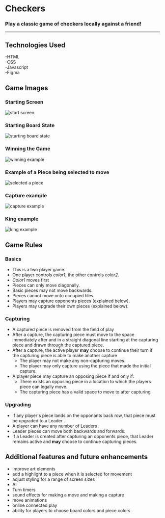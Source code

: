 # Checkers  

### Play a classic game of checkers locally against a friend!  

---
  

## Technologies Used
-HTML  
-CSS  
-Javascript  
-Figma

## Game Images
### Starting Screen
![start screen](images/checkers_game_startscreen.jpg)  
### Starting Board State
![starting board state](images/game_images_initialboardstate.jpg)
### Winning the Game
![winning example](images/game_images_winning_example.jpg)
### Example of a Piece being selected to move
![selected a piece](images/game_images_selected_a_piece.jpg)
### Capture example
![capture example](images/game_images_handlecapture.jpg)
### King example
![king example](images/game_images_kinged.jpg)

##  Game Rules
### Basics
- This is a two player game.
- One player controls *color1*, the other controls *color2*.
- *Color1* moves first  
- Pieces can only move diagonally.
- Basic pieces may not move backwards.
- Pieces cannot move onto occupied tiles. 
- Players may capture opponents pieces (explained below).  
- Players may upgrade their own pieces (explained below).  
### Capturing
- A captured piece is removed from the field of play
- After a capture, the capturing piece must move to the space immediately after and in a straight diagonal line starting at the capturing piece and drawn through the captured piece.
- After a capture, the active player **may** choose to continue their turn if the capturing piece is able to make another capture
    - The player may not make any non-capturing moves.
    - The player may only capture using the piece that made the initial capture.
- A player piece may capture an opposing piece if and only if:
    - There exists an opposing piece in a location to which the players piece can legally move.
    - The capturing piece has a valid space to move to after capturing
### Upgrading
- If any player's piece lands on the opponants back row, that piece must be upgraded to a Leader .
- A player can have any number of Leaders .
- Leader pieces can move both backwards and forwards.
- If a Leader is created after capturing an opponents piece, that Leader remains active and **may** choose to continue capturing pieces.


## Additional features and future enhancements
- Improve art elements
- add a highlight to a piece when it is selected for movement
- adjust styling for a range of screen sizes
- AI
- Turn timers
- sound effects for making a move and making a capture
- move animations
- online connected play
- ability for players to choose board colors and piece colors
